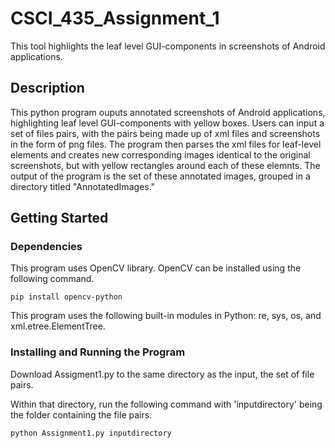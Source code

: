 # CSCI_435_Assignment_1
This tool highlights the leaf level GUI-components in screenshots of Android applications. 

## Description
This python program ouputs annotated screenshots of Android applications, highlighting leaf level GUI-components with yellow boxes. 
Users can input a set of files pairs, with the pairs being made up of xml files and screenshots in the form of png files. The program then parses the xml files for leaf-level elements and creates new corresponding images identical to the original screenshots, but with yellow rectangles around each of these elemnts. The output of the program is the set of these annotated images, grouped in a directory titled "AnnotatedImages." 

## Getting Started

### Dependencies
This program uses OpenCV library. OpenCV can be installed using the following command.
```
pip install opencv-python
```
This program uses the following built-in modules in Python: re, sys, os, and xml.etree.ElementTree.

### Installing and Running the Program
Download Assigment1.py to the same directory as the input, the set of file pairs. 

Within that directory, run the following command with 'inputdirectory' being the folder containing the file pairs.
```
python Assignment1.py inputdirectory
```





